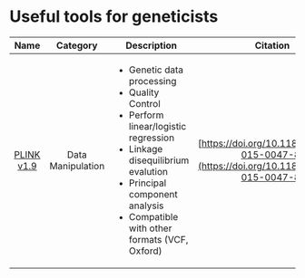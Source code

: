 # Useful tools for geneticists


|               Name              | Category |       Description      | Citation
|:-------------------------------:|:--------:|----------------------|:---------:|
|[PLINK v1.9](https://www.cog-genomics.org/plink/1.9/)|Data Manipulation|<ul><li>Genetic data processing</li><li>Quality Control</li><li>Perform linear/logistic regression</li><li>Linkage disequilibrium evalution</li><li>Principal component analysis</li><li>Compatible with other formats (VCF, Oxford)</li></ul>|[https://doi.org/10.1186/s13742-015-0047-8](https://doi.org/10.1186/s13742-015-0047-8)|
